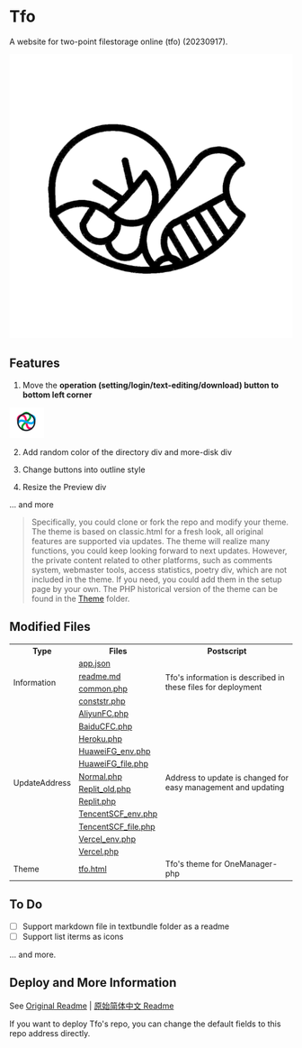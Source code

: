 # **Tfo**
A website for two-point filestorage online (tfo) (20230917).

![Tfo's Logo](./readme/tfo.logo.svg)

## Features

1. Move the **operation (setting/login/text-editing/download) button to bottom left corner**

![Operation Button](./readme/button.png)

2. Add random color of the directory div and more-disk div

3. Change buttons into outline style

4. Resize the Preview div

... and more

> Specifically, you could clone or fork the repo and modify your theme. The theme is based on classic.html for a fresh look, all original features are supported via updates. The theme will realize many functions, you could keep looking forward to next updates. However, the private content related to other platforms, such as comments system, webmaster tools, access statistics, poetry div, which are not included in the theme. If you need, you could add them in the setup page by your own. The PHP historical version of the theme can be found in the <a href="./theme/" title="Old Theme">Theme</a> folder.

## Modified Files

<table>
    <tbody>
        <tr>
            <th>Type</th>
            <th>Files</th>
            <th>Postscript</th>
        </tr>
        <tr>
            <td rowspan="4">Information</td>
            <td>
                <a href="./app.json" title="app.json">app.json</a>
            </td>
            <td rowspan="4">Tfo's information is described in these files for deployment</td>
        </tr>
        <tr>
            <td>
                <a href="./readme.md" title="readme.md">readme.md</a>
            </td>
        </tr>
        <tr>
            <td>
                <a href="./common.php" title="common.php">common.php</a>
            </td>
        </tr>
        <tr>
            <td>
                <a href="./conststr.php" title="conststr.php">conststr.php</a>
            </td>
        </tr>
        <tr>
            <td rowspan="12">UpdateAddress</td>
            <td>
                <a href="./platform/AliyunFC.php" title="AliyunFC.php">AliyunFC.php</a>
            </td>
            <td rowspan="12">Address to update is changed for easy management and updating</td>
        </tr>
        <tr>
            <td>
                <a href="./platform/BaiduCFC.php" title="BaiduCFC.php">BaiduCFC.php</a>
            </td>
        </tr>
        <tr>
            <td>
                <a href="./platform/Heroku.php" title="Heroku.php">Heroku.php</a>
            </td>
        </tr>
        <tr>
            <td>
                <a href="./platform/HuaweiFG_env.php" title="HuaweiFG_env.php">HuaweiFG_env.php</a>
            </td>
        </tr>
        <tr>
            <td>
                <a href="./platform/HuaweiFG_file.php" title="HuaweiFG_file.php">HuaweiFG_file.php</a>
            </td>
        </tr>
        <tr>
            <td>
                <a href="./platform/Normal.php" title="Normal.php">Normal.php</a>
            </td>
        </tr>
        <tr>
            <td>
                <a href="./platform/Replit_old.php" title="Replit.php">Replit_old.php</a>
            </td>
        </tr>
        <tr>
            <td>
                <a href="./platform/Replit.php" title="Replit.php">Replit.php</a>
            </td>
        </tr>
        <tr>
            <td>
                <a href="./platform/TencentSCF_env.php" title="TencentSCF_env.php">TencentSCF_env.php</a>
            </td>
        </tr>
        <tr>
            <td>
                <a href="./platform/TencentSCF_file.php" title="TencentSCF_file.php">TencentSCF_file.php</a>
            </td>
        </tr>
        <tr>
            <td>
                <a href="./platform/Vercel_env.php" title="Vercel_env.php">Vercel_env.php</a>
            </td>
        </tr>
        <tr>
            <td>
                <a href="./platform/Vercel.php" title="Vercel.php">Vercel.php</a>
            </td>
        </tr>
        <tr>
            <td rowspan="1">Theme</td>
            <td>
                <a href="./theme/tfo.html" title="tfo.html">tfo.html</a>
            </td>
            <td rowspan="1">Tfo's theme for OneManager-php</td>
        </tr>
    </tbody>
</table>

## To Do

- [ ] Support markdown file in textbundle folder as a readme
- [ ] Support list iterms as icons

... and more.

## Deploy and More Information

See [Original Readme](./readme_original.md) | [原始简体中文 Readme](./readme_original_cn.md)

If you want to deploy Tfo's repo, you can change the default fields to this repo address directly.